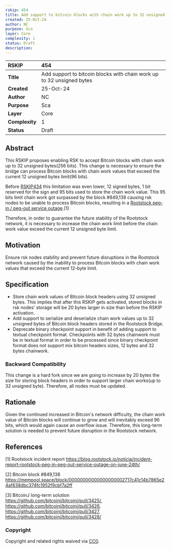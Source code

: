 ```yaml
---
rskip: 454
title: Add support to bitcoin blocks with chain work up to 32 unsigned bytes
created: 25-Oct-24
author: NC
purpose: Sca
layer: Core 
complexity: 1
status: Draft
description: 
---
```


|RSKIP          | 454                                                                   |
| :------------ |:----------------------------------------------------------------------|
|**Title**      | Add support to bitcoin blocks with chain work up to 32 unsigned bytes |
|**Created**    | 25-Oct-24                                                             |
|**Author**     | NC                                                                    |
|**Purpose**    | Sca                                                                   |
|**Layer**      | Core                                                                  |
|**Complexity** | 1                                                                     |
|**Status**     | Draft                                                                 |

## Abstract

This RSKIP proposes enabling RSK to accept Bitcoin blocks with chain work up to 32 unsigned bytes(256 bits). This change is necessary to ensure the bridge can process Bitcoin blocks with chain work values that exceed the current 12 unsigned bytes limit(96 bits).

Before [RSKIP434](RSKIP435.md) this limitation was even lower, 12 signed bytes, 1 bit reserved for the sign and 95 bits used to store the chain work value. This 95 bits limit chain work got surpassed by the block #849,138 causing rsk nodes to be unable to process Bitcoin blocks, resulting in a [Rootstock peg-in / peg-out service outage](https://blog.rootstock.io/noticia/incident-report-rootstock-peg-in-peg-out-service-outage-on-june-24th/).[1]

Therefore, in order to guarantee the future stability of the Rootstock network, it is necessary to increase the chain work limit before the chain work value exceed the current 12 unsigned byte limit.

## Motivation

Ensure rsk nodes stability and prevent future disruptions in the Rootstock network caused by the inability to process Bitcoin blocks with chain work values that exceed the current 12-byte limit. 

## Specification

- Store chain work values of Bitcoin block headers using 32 unsigned bytes. This implies that after this RSKIP gets activated, stored blocks in rsk nodes' storage will be 20 bytes larger in size than before the RSKIP activation.
- Add support to serialize and deserialize chain work values up to 32 unsigned bytes of Bitcoin block headers stored in the Rootstock Bridge.
- Deprecate binary checkpoint support in benefit of adding support to textual checkpoint format. Checkpoints with 32 bytes chainwork must be in textual format in order to be processed since binary checkpoint format does not support mix bitcoin headers sizes, 12 bytes and 32 bytes chainwork. 

### Backward Compatibility

This change is a hard fork since we are going to increase by 20 bytes the size for storing block headers in order to support larger chain works(up to 32 unsigned byte). Therefore, all nodes must be updated.

## Rationale

Given the continued increased in Bitcoin's network difficulty, the chain work value of Bitcoin blocks will continue to grow and will inevitably exceed 96 bits, which would again cause an overflow issue. Therefore, this long-term solution is needed to prevent future disruption in the Rootstock network.

## References

[1] Rootstock incident report https://blog.rootstock.io/noticia/incident-report-rootstock-peg-in-peg-out-service-outage-on-june-24th/

[2] Bitcoin block #849,138 https://mempool.space/block/00000000000000000002717c41c14b7865e24af838dbc374fc1952f9cbf7a2ff

[3] BitcoinJ long-term solution https://github.com/bitcoinj/bitcoinj/pull/3425/, https://github.com/bitcoinj/bitcoinj/pull/3426, https://github.com/bitcoinj/bitcoinj/pull/3427, https://github.com/bitcoinj/bitcoinj/pull/3428/

### Copyright

Copyright and related rights waived via [CC0](https://creativecommons.org/publicdomain/zero/1.0/).
